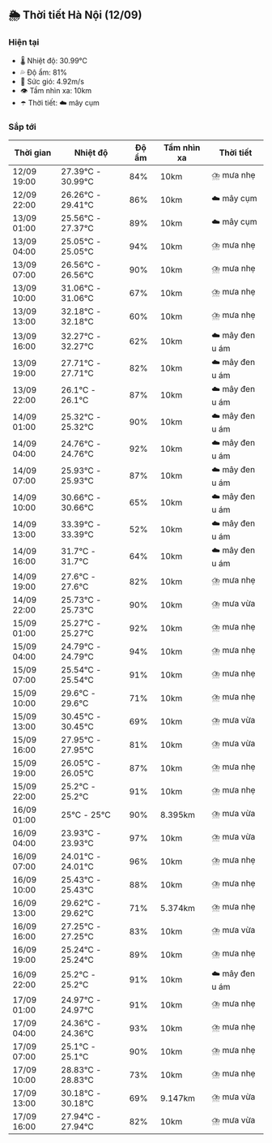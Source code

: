 ## 🌦️ Thời tiết Hà Nội (12/09)

### Hiện tại

- 🌡️ Nhiệt độ: 30.99℃
- 💦 Độ ẩm: 81%
- 💨 Sức gió: 4.92m/s
- 👁️ Tầm nhìn xa: 10km
- ☂️ Thời tiết: ☁️ mây cụm

### Sắp tới

| Thời gian | Nhiệt độ | Độ ẩm | Tầm nhìn xa | Thời tiết |
| --- | --- | --- | --- | --- |
| 12/09 19:00 | 27.39℃ - 30.99℃ | 84% | 10km | ⛈️ mưa nhẹ |
| 12/09 22:00 | 26.26℃ - 29.41℃ | 86% | 10km | ☁️ mây cụm |
| 13/09 01:00 | 25.56℃ - 27.37℃ | 89% | 10km | ☁️ mây cụm |
| 13/09 04:00 | 25.05℃ - 25.05℃ | 94% | 10km | ⛈️ mưa nhẹ |
| 13/09 07:00 | 26.56℃ - 26.56℃ | 90% | 10km | ⛈️ mưa nhẹ |
| 13/09 10:00 | 31.06℃ - 31.06℃ | 67% | 10km | ⛈️ mưa nhẹ |
| 13/09 13:00 | 32.18℃ - 32.18℃ | 60% | 10km | ⛈️ mưa nhẹ |
| 13/09 16:00 | 32.27℃ - 32.27℃ | 62% | 10km | ☁️ mây đen u ám |
| 13/09 19:00 | 27.71℃ - 27.71℃ | 82% | 10km | ☁️ mây đen u ám |
| 13/09 22:00 | 26.1℃ - 26.1℃ | 87% | 10km | ☁️ mây đen u ám |
| 14/09 01:00 | 25.32℃ - 25.32℃ | 90% | 10km | ☁️ mây đen u ám |
| 14/09 04:00 | 24.76℃ - 24.76℃ | 92% | 10km | ☁️ mây đen u ám |
| 14/09 07:00 | 25.93℃ - 25.93℃ | 87% | 10km | ☁️ mây đen u ám |
| 14/09 10:00 | 30.66℃ - 30.66℃ | 65% | 10km | ☁️ mây đen u ám |
| 14/09 13:00 | 33.39℃ - 33.39℃ | 52% | 10km | ☁️ mây đen u ám |
| 14/09 16:00 | 31.7℃ - 31.7℃ | 64% | 10km | ☁️ mây đen u ám |
| 14/09 19:00 | 27.6℃ - 27.6℃ | 82% | 10km | ⛈️ mưa nhẹ |
| 14/09 22:00 | 25.73℃ - 25.73℃ | 90% | 10km | ⛈️ mưa vừa |
| 15/09 01:00 | 25.27℃ - 25.27℃ | 92% | 10km | ⛈️ mưa nhẹ |
| 15/09 04:00 | 24.79℃ - 24.79℃ | 94% | 10km | ⛈️ mưa nhẹ |
| 15/09 07:00 | 25.54℃ - 25.54℃ | 91% | 10km | ⛈️ mưa nhẹ |
| 15/09 10:00 | 29.6℃ - 29.6℃ | 71% | 10km | ⛈️ mưa nhẹ |
| 15/09 13:00 | 30.45℃ - 30.45℃ | 69% | 10km | ⛈️ mưa vừa |
| 15/09 16:00 | 27.95℃ - 27.95℃ | 81% | 10km | ⛈️ mưa vừa |
| 15/09 19:00 | 26.05℃ - 26.05℃ | 87% | 10km | ⛈️ mưa nhẹ |
| 15/09 22:00 | 25.2℃ - 25.2℃ | 91% | 10km | ⛈️ mưa nhẹ |
| 16/09 01:00 | 25℃ - 25℃ | 90% | 8.395km | ⛈️ mưa vừa |
| 16/09 04:00 | 23.93℃ - 23.93℃ | 97% | 10km | ⛈️ mưa vừa |
| 16/09 07:00 | 24.01℃ - 24.01℃ | 96% | 10km | ⛈️ mưa nhẹ |
| 16/09 10:00 | 25.43℃ - 25.43℃ | 88% | 10km | ⛈️ mưa nhẹ |
| 16/09 13:00 | 29.62℃ - 29.62℃ | 71% | 5.374km | ⛈️ mưa nhẹ |
| 16/09 16:00 | 27.25℃ - 27.25℃ | 83% | 10km | ⛈️ mưa vừa |
| 16/09 19:00 | 25.24℃ - 25.24℃ | 89% | 10km | ⛈️ mưa nhẹ |
| 16/09 22:00 | 25.2℃ - 25.2℃ | 91% | 10km | ☁️ mây đen u ám |
| 17/09 01:00 | 24.97℃ - 24.97℃ | 91% | 10km | ⛈️ mưa nhẹ |
| 17/09 04:00 | 24.36℃ - 24.36℃ | 93% | 10km | ⛈️ mưa nhẹ |
| 17/09 07:00 | 25.1℃ - 25.1℃ | 90% | 10km | ⛈️ mưa nhẹ |
| 17/09 10:00 | 28.83℃ - 28.83℃ | 73% | 10km | ⛈️ mưa nhẹ |
| 17/09 13:00 | 30.18℃ - 30.18℃ | 69% | 9.147km | ⛈️ mưa vừa |
| 17/09 16:00 | 27.94℃ - 27.94℃ | 82% | 10km | ⛈️ mưa vừa |
